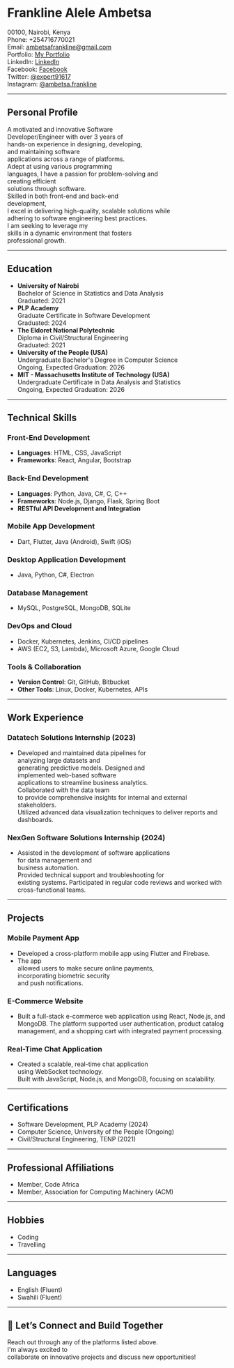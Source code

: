 # Frankline Alele Ambetsa

00100, Nairobi, Kenya  
Phone: +254716770021  
Email: <ambetsafrankline@gmail.com>  
Portfolio: [My Portfolio](https://frank2446-dotcom.github.io/my_portfolio_professional/)  
LinkedIn: [LinkedIn](https://www.linkedin.com/in/ambetsa-frankline/)  
Facebook: [Facebook](https://www.facebook.com/profile.php?id=100081601457541)  
Twitter: [@expert91617](https://twitter.com/expert91617)  
Instagram: [@ambetsa.frankline](https://www.instagram.com/ambetsa.frankline/)  

---

## Personal Profile

A motivated and innovative Software  
Developer/Engineer with over 3 years of  
hands-on experience in designing, developing,  
and maintaining software  
applications across a range of platforms.  
Adept at using various programming  
languages, I have a passion for problem-solving and  
creating efficient  
solutions through software.  
Skilled in both front-end and back-end  
development,  
I excel in delivering high-quality, scalable solutions while  
adhering to software engineering best practices.  
I am seeking to leverage my  
skills in a dynamic environment that fosters  
professional growth.

---

## Education

- **University of Nairobi**  
  Bachelor of Science in Statistics and Data Analysis  
  Graduated: 2021  
- **PLP Academy**  
  Graduate Certificate in Software Development  
  Graduated: 2024  
- **The Eldoret National Polytechnic**  
  Diploma in Civil/Structural Engineering  
  Graduated: 2021  
- **University of the People (USA)**  
  Undergraduate Bachelor's Degree in Computer Science  
  Ongoing, Expected Graduation: 2026  
- **MIT - Massachusetts Institute of Technology (USA)**  
  Undergraduate Certificate in Data Analysis and Statistics  
  Ongoing, Expected Graduation: 2026

---

## Technical Skills

### Front-End Development

- **Languages**: HTML, CSS, JavaScript  
- **Frameworks**: React, Angular, Bootstrap

### Back-End Development

- **Languages**: Python, Java, C#, C, C++  
- **Frameworks**: Node.js, Django, Flask, Spring Boot  
- **RESTful API Development and Integration**

### Mobile App Development

- Dart, Flutter, Java (Android), Swift (iOS)

### Desktop Application Development

- Java, Python, C#, Electron

### Database Management

- MySQL, PostgreSQL, MongoDB, SQLite

### DevOps and Cloud

- Docker, Kubernetes, Jenkins, CI/CD pipelines  
- AWS (EC2, S3, Lambda), Microsoft Azure, Google Cloud

### Tools & Collaboration

- **Version Control**: Git, GitHub, Bitbucket  
- **Other Tools**: Linux, Docker, Kubernetes, APIs

---

## Work Experience

### **Datatech Solutions Internship** (2023)

- Developed and maintained data pipelines for  
  analyzing large datasets and  
  generating predictive models. Designed and  
  implemented web-based software  
  applications to streamline business analytics.  
  Collaborated with the data team  
  to provide comprehensive insights for internal and external stakeholders.  
  Utilized advanced data visualization techniques to deliver reports and  
  dashboards.

### **NexGen Software Solutions Internship** (2024)

- Assisted in the development of software applications  
  for data management and  
  business automation.  
  Provided technical support and troubleshooting for  
  existing systems. Participated in regular code reviews and worked with  
  cross-functional teams.

---

## Projects

### **Mobile Payment App**

- Developed a cross-platform mobile app using Flutter and Firebase.  
- The app  
  allowed users to make secure online payments,  
  incorporating biometric security  
  and push notifications.

### **E-Commerce Website**

- Built a full-stack e-commerce web application using React, Node.js, and  
  MongoDB. The platform supported user authentication, product catalog  
  management, and a shopping cart with integrated payment processing.

### **Real-Time Chat Application**

- Created a scalable, real-time chat application  
  using WebSocket technology.  
  Built with JavaScript, Node.js, and MongoDB, focusing on scalability.

---

## Certifications

- Software Development, PLP Academy (2024)  
- Computer Science, University of the People (Ongoing)  
- Civil/Structural Engineering, TENP (2021)

---

## Professional Affiliations

- Member, Code Africa  
- Member, Association for Computing Machinery (ACM)

---

## Hobbies

- Coding  
- Travelling

---

## Languages

- English (Fluent)  
- Swahili (Fluent)

---

## 🚀 Let’s Connect and Build Together

Reach out through any of the platforms listed above.  
I'm always excited to  
collaborate on innovative projects and discuss new opportunities!

